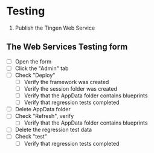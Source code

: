 # Testing

1. Publish the Tingen Web Service

## The Web Services Testing form

- [ ] Open the form
- [ ] Click the "Admin" tab
- [ ] Check "Deploy"
    - [ ] Verify the framework was created
    - [ ] Verify the session folder was created
    - [ ] Verify that the AppData folder contains blueprints
    - [ ] Verify that regression tests completed
- [ ] Delete AppData folder
- [ ] Check "Refresh", verify
    - [ ] Verify that the AppData folder contains blueprints
- [ ] Delete the regression test data
- [ ] Check "test"
    - [ ] Verify that regression tests completed
